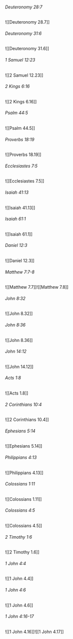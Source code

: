 ###### Deuteronomy 28:7

![[Deuteronomy 28.7]]

###### Deuteronomy 31:6

![[Deuteronomy 31.6]]

###### 1 Samuel 12:23

![[2 Samuel 12.23]]

###### 2 Kings 6:16

![[2 Kings 6.16]]

###### Psalm 44:5

![[Psalm 44.5]]

###### Proverbs 18:19

![[Proverbs 18.19]]

###### Ecclesiastes 7:5

![[Ecclesiastes 7.5]]

###### Isaiah 41:13

![[Isaiah 41.13]]

###### Isaiah 61:1

![[Isaiah 61.1]]

###### Daniel 12:3

![[Daniel 12.3]]

###### Matthew 7:7-8

![[Matthew 7.7]]![[Matthew 7.8]]

###### John 8:32

![[John 8.32]]

###### John 8:36

![[John 8.36]]

###### John 14:12

![[John 14.12]]

###### Acts 1:8

![[Acts 1.8]]

###### 2 Corinthians 10:4

![[2 Corinthians 10.4]]

###### Ephesians 5:14

![[Ephesians 5.14]]

###### Philippians 4:13

![[Philippians 4.13]]

###### Colossians 1:11

![[Colossians 1.11]]

###### Colossians 4:5

![[Colossians 4.5]]

###### 2 Timothy 1:6

![[2 Timothy 1.6]]

###### 1 John 4:4

![[1 John 4.4]]

###### 1 John 4:6

![[1 John 4.6]]

###### 1 John 4:16-17

![[1 John 4.16]]![[1 John 4.17]]